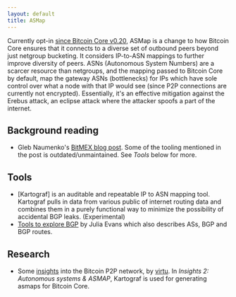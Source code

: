 ```yaml
---
layout: default
title: ASMap
---
```


Currently opt-in [since Bitcoin Core v0.20], ASMap is a change to how Bitcoin Core ensures that it connects to a diverse set of outbound peers
beyond just netgroup bucketing. It considers IP-to-ASN mappings to further improve diversity of peers. ASNs (Autonomous System Numbers) are
a scarcer resource than netgroups, and the mapping passed to Bitcoin Core by default, map the gateway ASNs (bottlenecks) for IPs which have
sole control over what a node with that IP would see (since P2P connections are currently not encrypted). Essentially, it's an effective
mitigation against the Erebus attack, an eclipse attack where the attacker spoofs a part of the internet.

## Background reading

  * Gleb Naumenko's [BitMEX blog post]. Some of the tooling mentioned in the post is outdated/unmaintained. See _Tools_ below for more.

## Tools

* [Kartograf] is an auditable and repeatable IP to ASN mapping tool. Kartograf pulls in data from various public of internet routing data
  and combines them in a purely functional way to minimize the possibility of accidental BGP leaks. (Experimental)
* [Tools to explore BGP] by Julia Evans which also describes ASs, BGP and  BGP routes.

## Research

  * Some [insights] into the Bitcoin P2P network, by [virtu]. In _Insights 2: Autonomous systems & ASMAP_, Kartograf is used for generating asmaps for
    Bitcoin Core.

[since Bitcoin Core v0.20]: https://github.com/bitcoin/bitcoin/blob/322ec63b01499c1ec52d3912ee382ebd59f2366b/doc/release-notes/release-notes-0.20.0.md?plain=1#L163
[BitMEX blog post]: https://blog.bitmex.com/call-to-action-testing-and-improving-asmap/
[Tools to explore BGP]: https://jvns.ca/blog/2021/10/05/tools-to-look-at-bgp-routes/
[Insights]: https://raw.githubusercontent.com/virtu/talks/master/2023-03-02-advancing-bitcoin/slides.pdf
[virtu]: https://github.com/virtu
